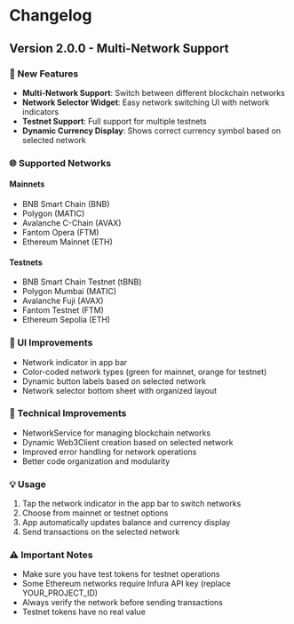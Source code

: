 # Changelog

## Version 2.0.0 - Multi-Network Support

### 🎉 New Features
- **Multi-Network Support**: Switch between different blockchain networks
- **Network Selector Widget**: Easy network switching UI with network indicators
- **Testnet Support**: Full support for multiple testnets
- **Dynamic Currency Display**: Shows correct currency symbol based on selected network

### 🌐 Supported Networks

#### Mainnets
- BNB Smart Chain (BNB)
- Polygon (MATIC)  
- Avalanche C-Chain (AVAX)
- Fantom Opera (FTM)
- Ethereum Mainnet (ETH)

#### Testnets
- BNB Smart Chain Testnet (tBNB)
- Polygon Mumbai (MATIC)
- Avalanche Fuji (AVAX)
- Fantom Testnet (FTM)
- Ethereum Sepolia (ETH)

### 🎨 UI Improvements
- Network indicator in app bar
- Color-coded network types (green for mainnet, orange for testnet)
- Dynamic button labels based on selected network
- Network selector bottom sheet with organized layout

### 🔧 Technical Improvements
- NetworkService for managing blockchain networks
- Dynamic Web3Client creation based on selected network
- Improved error handling for network operations
- Better code organization and modularity

### 💡 Usage
1. Tap the network indicator in the app bar to switch networks
2. Choose from mainnet or testnet options
3. App automatically updates balance and currency display
4. Send transactions on the selected network

### ⚠️ Important Notes
- Make sure you have test tokens for testnet operations
- Some Ethereum networks require Infura API key (replace YOUR_PROJECT_ID)
- Always verify the network before sending transactions
- Testnet tokens have no real value
